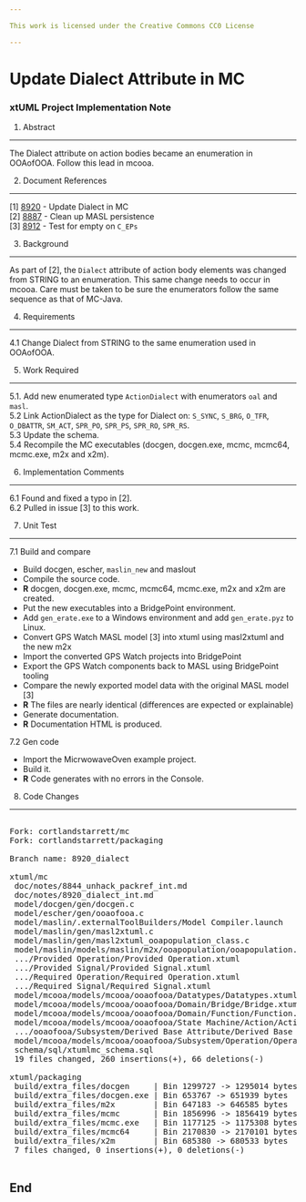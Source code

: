 ```yaml
---

This work is licensed under the Creative Commons CC0 License

---
```


# Update Dialect Attribute in MC
### xtUML Project Implementation Note


1. Abstract
-----------
The Dialect attribute on action bodies became an enumeration in OOAofOOA.
Follow this lead in mcooa.

2. Document References
----------------------
[1] [8920](https://support.onefact.net/issues/8920) - Update Dialect in MC  
[2] [8887](https://support.onefact.net/issues/8887) - Clean up MASL persistence  
[3] [8912](https://support.onefact.net/issues/8912) - Test for empty on `C_EPs`    

3. Background
-------------
As part of [2], the `Dialect` attribute of action body elements was changed
from STRING to an enumeration.  This same change needs to occur in mcooa.
Care must be taken to be sure the enumerators follow the same sequence as
that of MC-Java.

4. Requirements
---------------
4.1 Change Dialect from STRING to the same enumeration used in OOAofOOA.

5. Work Required
----------------
5.1. Add new enumerated type `ActionDialect` with enumerators `oal`
and `masl`.  
5.2 Link ActionDialect as the type for Dialect on: `S_SYNC`, `S_BRG`,
`O_TFR`, `O_DBATTR`, `SM_ACT`, `SPR_PO`, `SPR_PS`, `SPR_RO`, `SPR_RS`.  
5.3 Update the schema.  
5.4 Recompile the MC executables (docgen, docgen.exe, mcmc, mcmc64,
mcmc.exe, m2x and x2m).  
  
6. Implementation Comments
--------------------------
6.1 Found and fixed a typo in [2].  
6.2 Pulled in issue [3] to this work.  
  
7. Unit Test
------------
7.1 Build and compare  
  * Build docgen, escher, `maslin_new` and maslout  
  * Compile the source code.  
  * __R__ docgen, docgen.exe, mcmc, mcmc64, mcmc.exe, m2x and x2m are created.  
  * Put the new executables into a BridgePoint environment.  
  * Add `gen_erate.exe` to a Windows environment and add `gen_erate.pyz` to Linux.  
  * Convert GPS Watch MASL model [3] into xtuml using masl2xtuml and the new m2x  
  * Import the converted GPS Watch projects into BridgePoint  
  * Export the GPS Watch components back to MASL using BridgePoint tooling  
  * Compare the newly exported model data with the original MASL model [3]  
  * __R__ The files are nearly identical (differences are expected or explainable)  
  * Generate documentation.  
  * __R__ Documentation HTML is produced.  
  
7.2 Gen code  
  * Import the MicrwowaveOven example project.  
  * Build it.  
  * __R__ Code generates with no errors in the Console.  

8. Code Changes
---------------
<pre>

Fork: cortlandstarrett/mc   
Fork: cortlandstarrett/packaging   

Branch name: 8920_dialect

xtuml/mc
 doc/notes/8844_unhack_packref_int.md                                        |  2 +-
 doc/notes/8920_dialect_int.md                                               | 91 +++++++++++++++++++++++++++++++++++++
 model/docgen/gen/docgen.c                                                   | 15 ------
 model/escher/gen/ooaofooa.c                                                 |  6 +--
 model/maslin/.externalToolBuilders/Model Compiler.launch                    |  4 +-
 model/maslin/gen/masl2xtuml.c                                               |  6 +--
 model/maslin/gen/masl2xtuml_ooapopulation_class.c                           | 25 +++++-----
 model/maslin/models/maslin/m2x/ooapopulation/ooapopulation.xtuml            | 24 ++++++----
 .../Provided Operation/Provided Operation.xtuml                             |  9 +++-
 .../Provided Signal/Provided Signal.xtuml                                   |  9 +++-
 .../Required Operation/Required Operation.xtuml                             |  9 +++-
 .../Required Signal/Required Signal.xtuml                                   |  9 +++-
 model/mcooa/models/mcooa/ooaofooa/Datatypes/Datatypes.xtuml                 | 54 +++++++++++++++++++++-
 model/mcooa/models/mcooa/ooaofooa/Domain/Bridge/Bridge.xtuml                |  9 +++-
 model/mcooa/models/mcooa/ooaofooa/Domain/Function/Function.xtuml            |  9 +++-
 model/mcooa/models/mcooa/ooaofooa/State Machine/Action/Action.xtuml         |  9 +++-
 .../ooaofooa/Subsystem/Derived Base Attribute/Derived Base Attribute.xtuml  |  9 +++-
 model/mcooa/models/mcooa/ooaofooa/Subsystem/Operation/Operation.xtuml       |  9 +++-
 schema/sql/xtumlmc_schema.sql                                               | 18 ++++----
 19 files changed, 260 insertions(+), 66 deletions(-)

xtuml/packaging
 build/extra_files/docgen     | Bin 1299727 -> 1295014 bytes
 build/extra_files/docgen.exe | Bin 653767 -> 651939 bytes
 build/extra_files/m2x        | Bin 647183 -> 646585 bytes
 build/extra_files/mcmc       | Bin 1856996 -> 1856419 bytes
 build/extra_files/mcmc.exe   | Bin 1177125 -> 1175308 bytes
 build/extra_files/mcmc64     | Bin 2170830 -> 2170101 bytes
 build/extra_files/x2m        | Bin 685380 -> 680533 bytes
 7 files changed, 0 insertions(+), 0 deletions(-)

</pre>

End
---

